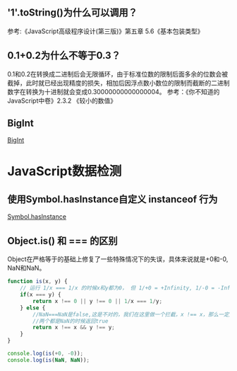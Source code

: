 ## '1'.toString()为什么可以调用？
参考:《JavaScript高级程序设计(第三版)》第五章 5.6《基本包装类型》
## 0.1+0.2为什么不等于0.3？
0.1和0.2在转换成二进制后会无限循环，由于标准位数的限制后面多余的位数会被截掉，此时就已经出现精度的损失，相加后因浮点数小数位的限制而截断的二进制数字在转换为十进制就会变成0.30000000000000004。
参考：《你不知道的JavaScript中卷》2.3.2 《较小的数值》
## BigInt
[BigInt](http://es6.ruanyifeng.com/#docs/number#BigInt-%E6%95%B0%E6%8D%AE%E7%B1%BB%E5%9E%8B)

# JavaScript数据检测
## 使用Symbol.hasInstance自定义 instanceof 行为
[Symbol.hasInstance](http://es6.ruanyifeng.com/#docs/symbol#Symbol-hasInstance)
## Object.is() 和 === 的区别
Object在严格等于的基础上修复了一些特殊情况下的失误，具体来说就是+0和-0, NaN和NaN。
```js
function is(x, y) {
    // 运行 1/x === 1/x 的时候x和y都为0， 但 1/+0 = +Infinity, 1/-0 = -Infinity是不一样的。
    if(x === y) {
        return x !== 0 || y !== 0 || 1/x === 1/y;
    } else {
        //NaN===NaN是false,这是不对的，我们在这里做一个拦截，x !== x，那么一定是 NaN, y 同理
        //两个都是NaN的时候返回true
        return x !== x && y !== y;
    }
}

console.log(is(+0, -0));
console.log(is(NaN, NaN));
```